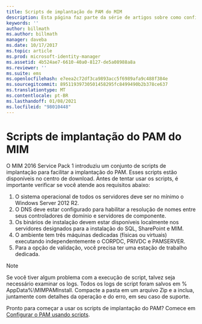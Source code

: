 ```yaml
---
title: Scripts de implantação do PAM do MIM
description: Esta página faz parte da série de artigos sobre como configurar Microsoft Identity Manager usando scripts. Ela inclui uma lista das pressuposições sobre o ambiente.
keywords: ''
author: billmath
ms.author: billmath
manager: daveba
ms.date: 10/17/2017
ms.topic: article
ms.prod: microsoft-identity-manager
ms.assetid: 4b524ae7-6610-40a0-8127-de5a08988a8a
ms.reviewer: ''
ms.suite: ems
ms.openlocfilehash: e7eea2c72df3ca9893acc5f6989afa9c488f384e
ms.sourcegitcommit: 89511939730501458295fc8499490b2b378ce637
ms.translationtype: MT
ms.contentlocale: pt-BR
ms.lasthandoff: 01/08/2021
ms.locfileid: "98010448"
---
```

# <a name="mim-pam-deployment-scripts"></a>Scripts de implantação do PAM do MIM

O MIM 2016 Service Pack 1 introduziu um conjunto de scripts de implantação para facilitar a implantação do PAM. Esses scripts estão disponíveis no centro de download. Antes de tentar usar os scripts, é importante verificar se você atende aos requisitos abaixo:

1. O sistema operacional de todos os servidores deve ser no mínimo o Windows Server 2012 R2.
2. O DNS deve estar configurado para habilitar a resolução de nomes entre seus controladores de domínio e servidores de componente.
3. Os binários de instalação devem estar disponíveis localmente nos servidores designados para a instalação do SQL, SharePoint e MIM.
4. O ambiente tem três máquinas dedicadas (físicas ou virtuais) executando independentemente o CORPDC, PRIVDC e PAMSERVER.
5. Para a opção de validação, você precisa ter uma estação de trabalho dedicada.

>[!NOTE]
>Se você tiver algum problema com a execução de script, talvez seja necessário examinar os logs. Todos os logs de script foram salvos em % AppData%\MIMPAMInstall. Compacte a pasta em um arquivo Zip e a inclua, juntamente com detalhes da operação e do erro, em seu caso de suporte.

Pronto para começar a usar os scripts de implantação do PAM? Comece em [Configurar o PAM usando scripts](./pam/sp1-pam-configure-using-scripts.md).
